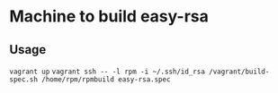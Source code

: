 Machine to build easy-rsa
========


Usage
-------
`vagrant up`
`vagrant ssh -- -l rpm -i ~/.ssh/id_rsa /vagrant/build-spec.sh /home/rpm/rpmbuild easy-rsa.spec`
